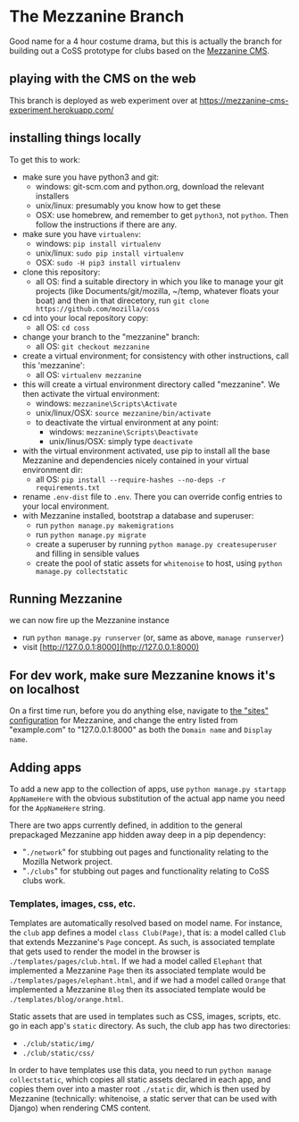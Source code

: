 # The Mezzanine Branch

Good name for a 4 hour costume drama, but this is actually the branch for building out a CoSS prototype for clubs based on the [Mezzanine CMS](http://mezzanine.jupo.org/).

## playing with the CMS on the web

This branch is deployed as web experiment over at https://mezzanine-cms-experiment.herokuapp.com/

## installing things locally

To get this to work:
- make sure you have python3 and git:
    - windows: git-scm.com and python.org, download the relevant installers
    - unix/linux: presumably you know how to get these
    - OSX: use homebrew, and remember to get `python3`, not `python`. Then follow the instructions if there are any.
- make sure you have `virtualenv`:
    - windows: `pip install virtualenv`
    - unix/linux: `sudo pip install virtualenv`
    - OSX: `sudo -H pip3 install virtualenv`
- clone this repository:
    - all OS: find a suitable directory in which you like to manage your git projects (like Documents/git/mozilla, ~/temp, whatever floats your boat) and then in that direcetory, run `git clone https://github.com/mozilla/coss`
- cd into your local repository copy:
    - all OS: `cd coss`
- change your branch to the "mezzanine" branch:
    - all OS: `git checkout mezzanine`
- create a virtual environment; for consistency with other instructions, call this 'mezzanine':
    - all OS: `virtualenv mezzanine`
- this will create a virtual environment directory called "mezzanine". We then activate the virtual environment:
    - windows: `mezzanine\Scripts\Activate`
    - unix/linux/OSX: `source mezzanine/bin/activate`
    - to deactivate the virtual environment at any point:
        - windows: `mezzanine\Scripts\Deactivate`
        - unix/linus/OSX: simply type `deactivate`
- with the virtual environment activated, use pip to install all the base Mezzanine and dependencies nicely contained in your virtual environment dir:
    - all OS: `pip install --require-hashes --no-deps -r requirements.txt`
- rename `.env-dist` file to `.env`. There you can override config entries to your local environment.
- with Mezzanine installed, bootstrap a database and superuser:
	- run `python manage.py makemigrations`
	- run `python manage.py migrate`
	- create a superuser by running `python manage.py createsuperuser` and filling in sensible values
	- create the pool of static assets for `whitenoise` to host, using `python manage.py collectstatic`

## Running Mezzanine

we can now fire up the Mezzanine instance
- run `python manage.py runserver` (or, same as above, `manage runserver`)
- visit [http://127.0.0.1:8000](http://127.0.0.1:8000)

## For dev work, make sure Mezzanine knows it's on localhost

On a first time run, before you do anything else, navigate to [the "sites" configuration](http://127.0.0.1:8000/admin/sites/site/) for Mezzanine, and change the entry listed from "example.com" to "127.0.0.1:8000" as both the `Domain name` and `Display name`.

## Adding apps

To add a new app to the collection of apps, use `python manage.py startapp AppNameHere` with the obvious substitution of the actual app name you need for the `AppNameHere` string.

There are two apps currently defined, in addition to the general prepackaged Mezzanine app hidden away deep in a pip dependency:

- "`./network`" for stubbing out pages and functionality relating to the Mozilla Network project.
- "`./clubs`" for stubbing out pages and functionality relating to CoSS clubs work.

### Templates, images, css, etc.

Templates are automatically resolved based on model name. For instance, the `club` app defines a model `class Club(Page)`, that is: a model called `Club` that extends Mezzanine's `Page` concept. As such, is associated template that gets used to render the model in the browser is `./templates/pages/club.html`. If we had a model called `Elephant` that implemented a Mezzanine `Page` then its associated template would be `./templates/pages/elephant.html`, and if we had a model called `Orange` that implemented a Mezzanine `Blog` then its associated template would be `./templates/blog/orange.html`.

Static assets that are used in templates such as CSS, images, scripts, etc. go in each app's `static` directory. As such, the club app has two directories:

- `./club/static/img/`
- `./club/static/css/`

In order to have templates use this data, you need to run `python manage collectstatic`, which copies all static assets declared in each app, and copies them over into a master root `./static` dir, which is then used by Mezzanine (technically: whitenoise, a static server that can be used with Django) when rendering CMS content.
